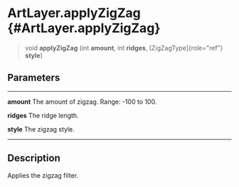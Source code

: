 ArtLayer.applyZigZag {#ArtLayer.applyZigZag}
====================

> void **applyZigZag** (int **amount**, int **ridges**,
> [ZigZagType]{role="ref"} **style**)

Parameters
----------

  ------------ -------------------------------------------
  **amount**   The amount of zigzag. Range: -100 to 100.

  **ridges**   The ridge length.

  **style**    The zigzag style.
  ------------ -------------------------------------------

Description
-----------

Applies the zigzag filter.
